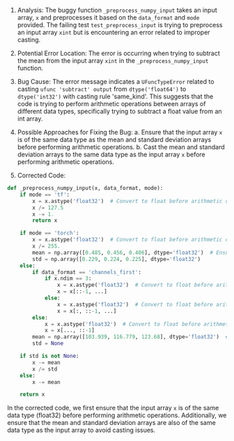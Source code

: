 1. Analysis:
The buggy function `_preprocess_numpy_input` takes an input array, `x` and preprocesses it based on the `data_format` and `mode` provided. The failing test `test_preprocess_input` is trying to preprocess an input array `xint` but is encountering an error related to improper casting.

2. Potential Error Location:
The error is occurring when trying to subtract the mean from the input array `xint` in the `_preprocess_numpy_input` function.

3. Bug Cause:
The error message indicates a `UFuncTypeError` related to casting `ufunc 'subtract' output` from `dtype('float64')` to `dtype('int32')` with casting rule 'same_kind'. This suggests that the code is trying to perform arithmetic operations between arrays of different data types, specifically trying to subtract a float value from an int array.

4. Possible Approaches for Fixing the Bug:
a. Ensure that the input array `x` is of the same data type as the mean and standard deviation arrays before performing arithmetic operations.
b. Cast the mean and standard deviation arrays to the same data type as the input array `x` before performing arithmetic operations.

5. Corrected Code:
```python
def _preprocess_numpy_input(x, data_format, mode):
    if mode == 'tf':
        x = x.astype('float32')  # Convert to float before arithmetic operations
        x /= 127.5
        x -= 1.
        return x

    if mode == 'torch':
        x = x.astype('float32')  # Convert to float before arithmetic operations
        x /= 255.
        mean = np.array([0.485, 0.456, 0.406], dtype='float32')  # Ensure mean and std are of the same data type
        std = np.array([0.229, 0.224, 0.225], dtype='float32')
    else:
        if data_format == 'channels_first':
            if x.ndim == 3:
                x = x.astype('float32')  # Convert to float before arithmetic operations
                x = x[::-1, ...]
            else:
                x = x.astype('float32')  # Convert to float before arithmetic operations
                x = x[:, ::-1, ...]
        else:
            x = x.astype('float32')  # Convert to float before arithmetic operations
            x = x[..., ::-1]
        mean = np.array([103.939, 116.779, 123.68], dtype='float32')  # Ensure mean and std are of the same data type
        std = None

    if std is not None:
        x -= mean
        x /= std
    else:
        x -= mean

    return x
```
In the corrected code, we first ensure that the input array `x` is of the same data type (float32) before performing arithmetic operations. Additionally, we ensure that the mean and standard deviation arrays are also of the same data type as the input array to avoid casting issues.